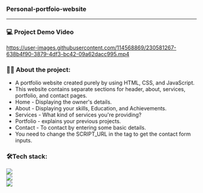### Personal-portfoio-website

____________________________________________________________________________________________________________________________________________________

### 💻 Project Demo Video


https://user-images.githubusercontent.com/114568869/230581267-638b4f90-3879-4df3-bc42-09a62dacc995.mp4

### 👨‍💻 About the project:

- A portfolio website created purely by using HTML, CSS, and JavaScript.
- This website contains separate sections for header, about, services, portfolio, and contact pages.
- Home - Displaying the owner's details.
- About - Displaying your skills, Education, and Achievements.
- Services - What kind of services you're providing?
- Portfolio - explains your previous projects.
- Contact - To contact by entering some basic details.
- You need to change the SCRIPT_URL in the </script > tag to get the contact form inputs.

### 🛠️Tech stack:

<div>
  <img src="https://img.shields.io/badge/HTML5-E34F26?style=for-the-badge&logo=html5&logoColor=white"><br>
  <img src="https://img.shields.io/badge/CSS3-1572B6?style=for-the-badge&logo=css3&logoColor=white"><br>
  <img src="https://img.shields.io/badge/JavaScript-323330?style=for-the-badge&logo=javascript&logoColor=F7DF1E">
</div>
